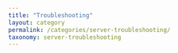 ```yaml
---
title: "Troubleshooting"
layout: category
permalink: /categories/server-troubleshooting/
taxonomy: server-troubleshooting
---
```

